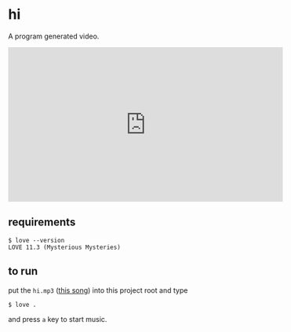 # hi

A program generated video.

<iframe width="560" height="315" src="https://www.youtube.com/embed/qeGCEZAqV_c" title="YouTube video player" frameborder="0" allow="accelerometer; autoplay; clipboard-write; encrypted-media; gyroscope; picture-in-picture" allowfullscreen></iframe>

## requirements

```
$ love --version
LOVE 11.3 (Mysterious Mysteries)
```

## to run

put the `hi.mp3` ([this song](https://soundcloud.com/sin_clav/hi-1)) into this project root and type

```
$ love .
```

and press `a` key to start music.
